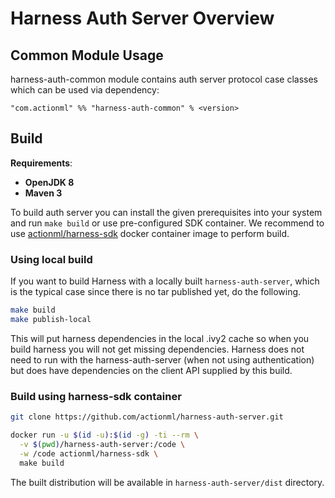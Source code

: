# Harness Auth Server Overview

## Common Module Usage
harness-auth-common module contains auth server protocol case classes which can be used via dependency:
```
"com.actionml" %% "harness-auth-common" % <version>
```

## Build

**Requirements**:

- **OpenJDK 8**
- **Maven 3**

To build auth server you can install the given prerequisites into your system and run `make build` or use pre-configured SDK container. We recommend to use [actionml/harness-sdk](https://hub.docker.com/r/actionml/harness-sdk/) docker container image to perform build.

### Using local build

If you want to build Harness with a locally built `harness-auth-server`, which is the typical case since there is no tar published yet, do the following.

```bash
make build
make publish-local
```

This will put harness dependencies in the local .ivy2 cache so when you build harness you will not get missing dependencies. Harness does not need to run with the harness-auth-server (when not using authentication) but does have dependencies on the client API supplied by this build.

### Build using harness-sdk container

```bash
git clone https://github.com/actionml/harness-auth-server.git

docker run -u $(id -u):$(id -g) -ti --rm \
  -v $(pwd)/harness-auth-server:/code \
  -w /code actionml/harness-sdk \
  make build
```

The built distribution will be available in `harness-auth-server/dist` directory.
